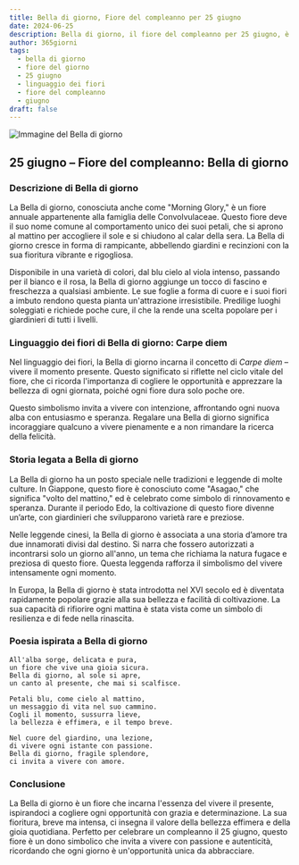 ```yaml
---
title: Bella di giorno, Fiore del compleanno per 25 giugno
date: 2024-06-25
description: Bella di giorno, il fiore del compleanno per 25 giugno, è il simbolo di Carpe diem. Scopri il suo significato unico, le storie affascinanti e la poesia che celebra la sua bellezza.
author: 365giorni
tags:
  - bella di giorno
  - fiore del giorno
  - 25 giugno
  - linguaggio dei fiori
  - fiore del compleanno
  - giugno
draft: false
---
```


![Immagine del Bella di giorno](https://cdn.pixabay.com/photo/2018/10/13/19/39/morning-glory-3744967_1280.jpg)


## 25 giugno – Fiore del compleanno: Bella di giorno

### Descrizione di Bella di giorno

La Bella di giorno, conosciuta anche come "Morning Glory," è un fiore annuale appartenente alla famiglia delle Convolvulaceae. Questo fiore deve il suo nome comune al comportamento unico dei suoi petali, che si aprono al mattino per accogliere il sole e si chiudono al calar della sera. La Bella di giorno cresce in forma di rampicante, abbellendo giardini e recinzioni con la sua fioritura vibrante e rigogliosa.

Disponibile in una varietà di colori, dal blu cielo al viola intenso, passando per il bianco e il rosa, la Bella di giorno aggiunge un tocco di fascino e freschezza a qualsiasi ambiente. Le sue foglie a forma di cuore e i suoi fiori a imbuto rendono questa pianta un'attrazione irresistibile. Predilige luoghi soleggiati e richiede poche cure, il che la rende una scelta popolare per i giardinieri di tutti i livelli.

### Linguaggio dei fiori di Bella di giorno: Carpe diem

Nel linguaggio dei fiori, la Bella di giorno incarna il concetto di _Carpe diem_ – vivere il momento presente. Questo significato si riflette nel ciclo vitale del fiore, che ci ricorda l'importanza di cogliere le opportunità e apprezzare la bellezza di ogni giornata, poiché ogni fiore dura solo poche ore.

Questo simbolismo invita a vivere con intenzione, affrontando ogni nuova alba con entusiasmo e speranza. Regalare una Bella di giorno significa incoraggiare qualcuno a vivere pienamente e a non rimandare la ricerca della felicità.

### Storia legata a Bella di giorno

La Bella di giorno ha un posto speciale nelle tradizioni e leggende di molte culture. In Giappone, questo fiore è conosciuto come "Asagao," che significa "volto del mattino," ed è celebrato come simbolo di rinnovamento e speranza. Durante il periodo Edo, la coltivazione di questo fiore divenne un’arte, con giardinieri che svilupparono varietà rare e preziose.

Nelle leggende cinesi, la Bella di giorno è associata a una storia d’amore tra due innamorati divisi dal destino. Si narra che fossero autorizzati a incontrarsi solo un giorno all'anno, un tema che richiama la natura fugace e preziosa di questo fiore. Questa leggenda rafforza il simbolismo del vivere intensamente ogni momento.

In Europa, la Bella di giorno è stata introdotta nel XVI secolo ed è diventata rapidamente popolare grazie alla sua bellezza e facilità di coltivazione. La sua capacità di rifiorire ogni mattina è stata vista come un simbolo di resilienza e di fede nella rinascita.

### Poesia ispirata a Bella di giorno

```
All'alba sorge, delicata e pura,  
un fiore che vive una gioia sicura.  
Bella di giorno, al sole si apre,  
un canto al presente, che mai si scalfisce.  

Petali blu, come cielo al mattino,  
un messaggio di vita nel suo cammino.  
Cogli il momento, sussurra lieve,  
la bellezza è effimera, e il tempo breve.  

Nel cuore del giardino, una lezione,  
di vivere ogni istante con passione.  
Bella di giorno, fragile splendore,  
ci invita a vivere con amore.  
```

### Conclusione

La Bella di giorno è un fiore che incarna l'essenza del vivere il presente, ispirandoci a cogliere ogni opportunità con grazia e determinazione. La sua fioritura, breve ma intensa, ci insegna il valore della bellezza effimera e della gioia quotidiana. Perfetto per celebrare un compleanno il 25 giugno, questo fiore è un dono simbolico che invita a vivere con passione e autenticità, ricordando che ogni giorno è un'opportunità unica da abbracciare.